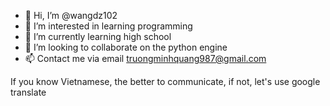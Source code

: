 - 👋 Hi, I’m @wangdz102
- 👀 I’m interested in learning programming
- 🌱 I’m currently learning high school
- 💞️ I’m looking to collaborate on the python engine
- 📫 Contact me via email truongminhquang987@gmail.com

<!---
wangdz102/wangdz102 is a ✨ special ✨ repository because its `README.md` (this file) appears on your GitHub profile.
You can click the Preview link to take a look at your changes.
--->If you know Vietnamese, the better to communicate, if not, let's use google translate
